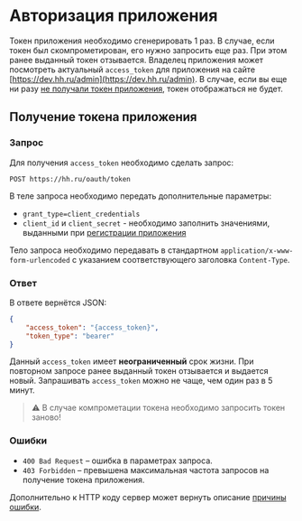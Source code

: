 # Авторизация приложения

Токен приложения необходимо сгенерировать 1 раз.
В случае, если токен был скомпрометирован, его нужно запросить еще раз. При этом ранее выданный токен отзывается.
Владелец приложения может посмотреть актуальный `access_token` для приложения на сайте [https://dev.hh.ru/admin](https://dev.hh.ru/admin). В случае, если вы еще ни разу [не получали токен приложения](#get-client-auth), токен отображаться не будет.

<a name="get-client-auth"></a>
## Получение токена приложения

### Запрос

Для получения `access_token` необходимо сделать запрос:

```
POST https://hh.ru/oauth/token
```

В теле запроса необходимо передать дополнительные параметры:

* `grant_type=client_credentials`
* `client_id` и `client_secret` - необходимо заполнить значениями, выданными при [регистрации приложения](https://dev.hh.ru/admin)

Тело запроса необходимо передавать в стандартном 
`application/x-www-form-urlencoded` с указанием соответствующего заголовка `Content-Type`.

### Ответ

В ответе вернётся JSON:

```json
{
    "access_token": "{access_token}",
    "token_type": "bearer"
}
```

Данный `access_token` имеет **неограниченный** срок жизни. При повторном запросе ранее выданный токен отзывается и выдается новый. Запрашивать `access_token` можно не чаще, чем один раз в 5 минут.

> :warning: В случае компрометации токена необходимо запросить токен заново!

### Ошибки

* `400 Bad Request` – ошибка в параметрах запроса.
* `403 Forbidden` – превышена максимальная частота запросов на получение токена приложения.

Дополнительно к HTTP коду сервер может вернуть описание [причины ошибки](errors.md#oauth-get-errors).
